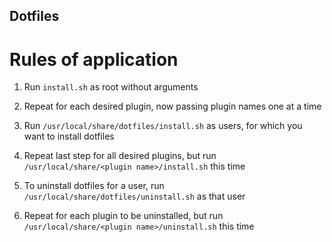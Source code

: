 Dotfiles
--------

# Rules of application

1) Run `install.sh` as root without arguments

2) Repeat for each desired plugin, now passing plugin names one at a time

3) Run `/usr/local/share/dotfiles/install.sh` as users, for which you want to install dotfiles

4) Repeat last step for all desired plugins, but run `/usr/local/share/<plugin name>/install.sh` this time

5) To uninstall dotfiles for a user, run `/usr/local/share/dotfiles/uninstall.sh` as that user

6) Repeat for each plugin to be uninstalled, but run `/usr/local/share/<plugin name>/uninstall.sh` this time

